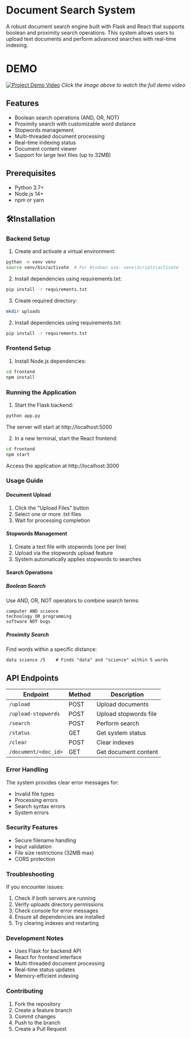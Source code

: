 # Document Search System

A robust document search engine built with Flask and React that supports boolean and proximity search operations. This system allows users to upload text documents and perform advanced searches with real-time indexing.


# DEMO

[![Project Demo Video](https://github.com/user-attachments/assets/7f14e9ac-9e6b-4f4a-ba67-28034ffd967b)](https://youtu.be/ec_bCMJF1mM)
*Click the image above to watch the full demo video*


## Features

- Boolean search operations (AND, OR, NOT)
- Proximity search with customizable word distance
- Stopwords management
- Multi-threaded document processing
- Real-time indexing status
- Document content viewer
- Support for large text files (up to 32MB)

## Prerequisites

- Python 3.7+
- Node.js 14+
- npm or yarn

## 🛠Installation

### Backend Setup

1. Create and activate a virtual environment:
```bash
python -m venv venv
source venv/bin/activate  # For Windows use: venv\Scripts\activate
```

2. Install dependencies using requirements.txt:
```bash
pip install -r requirements.txt
```

3. Create required directory:
```bash
mkdir uploads
```

2. Install dependencies using requirements.txt:
```bash
pip install -r requirements.txt
```

### Frontend Setup

1. Install Node.js dependencies:
```bash
cd frontend
npm install
```

### Running the Application

1. Start the Flask backend:
```bash
python app.py
```
The server will start at http://localhost:5000

2. In a new terminal, start the React frontend:
```bash
cd frontend
npm start
```
Access the application at http://localhost:3000


### Usage Guide

#### Document Upload

1. Click the "Upload Files" button
2. Select one or more .txt files
3. Wait for processing completion

#### Stopwords Management

1. Create a text file with stopwords (one per line)
2. Upload via the stopwords upload feature
3. System automatically applies stopwords to searches

#### Search Operations

##### Boolean Search
Use AND, OR, NOT operators to combine search terms:

```
computer AND science
technology OR programming
software NOT bugs
```


##### Proximity Search
Find words within a specific distance:

```
data science /5    # Finds "data" and "science" within 5 words
```

## API Endpoints

| Endpoint | Method | Description |
|----------|--------|-------------|
| `/upload` | POST | Upload documents |
| `/upload-stopwords` | POST | Upload stopwords file |
| `/search` | POST | Perform search |
| `/status` | GET | Get system status |
| `/clear` | POST | Clear indexes |
| `/document/<doc_id>` | GET | Get document content |

### Error Handling
The system provides clear error messages for:

- Invalid file types
- Processing errors
- Search syntax errors
- System errors

### Security Features

- Secure filename handling
- Input validation
- File size restrictions (32MB max)
- CORS protection

### Troubleshooting
If you encounter issues:

1. Check if both servers are running
2. Verify uploads directory permissions
3. Check console for error messages
4. Ensure all dependencies are installed
5. Try clearing indexes and restarting

### Development Notes

- Uses Flask for backend API
- React for frontend interface
- Multi-threaded document processing
- Real-time status updates
- Memory-efficient indexing

### Contributing

1. Fork the repository
2. Create a feature branch
3. Commit changes
4. Push to the branch
5. Create a Pull Request

